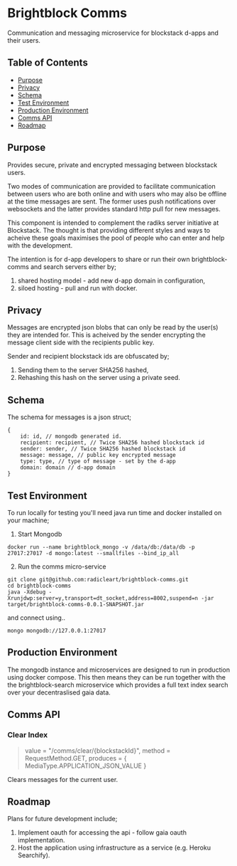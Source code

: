 # Brightblock Comms

Communication and messaging microservice for blockstack d-apps and their users. 

## Table of Contents

- [Purpose](#purpose)
- [Privacy](#privacy)
- [Schema](#schema)
- [Test Environment](#test-environment)
- [Production Environment](#production-environment)
- [Comms API](#comms-api)
- [Roadmap](#roadmap)

## Purpose

Provides secure, private and encrypted messaging between blockstack users.

Two modes of communication are provided to facilitate communication between users who are both online and
with users who may also be offline at the time messages are sent. The former uses push
notifications over websockets and the latter provides standard http pull for new
messages.

This component is intended to complement the radiks server initiative at Blockstack. 
The thought is that providing different styles and ways to acheive these goals maximises the 
pool of people who can enter and help with the development.

The intention is for d-app developers to share or run their own brightblock-comms and search
servers either by;
1. shared hosting model - add new d-app domain in configuration,
2. siloed hosting - pull and run with docker.

## Privacy

Messages are encrypted json blobs that can only be read by the user(s) they are intended for.
This is acheived by the sender encrypting the message client side with the recipients
public key. 

Sender and recipient blockstack ids are obfuscated by;

1. Sending them to the server SHA256 hashed,
2. Rehashing this hash on the server using a private seed.

## Schema

The schema for messages is a json struct;

```
{ 
	id: id, // mongodb generated id.
	recipient: recipient, // Twice SHA256 hashed blockstack id
	sender: sender, // Twice SHA256 hashed blockstack id
	message: message, // public key encrypted message
	type: type, // type of message - set by the d-app
	domain: domain // d-app domain
}
```

## Test Environment

To run locally for testing you'll need java run time and docker installed on your machine;

1. Start Mongodb

```
docker run --name brightblock_mongo -v /data/db:/data/db -p 27017:27017 -d mongo:latest --smallfiles --bind_ip_all
```

2. Run the comms micro-service
```
git clone git@github.com:radicleart/brightblock-comms.git
cd brightblock-comms
java -Xdebug -Xrunjdwp:server=y,transport=dt_socket,address=8002,suspend=n -jar target/brightblock-comms-0.0.1-SNAPSHOT.jar
```

and connect using..

```
mongo mongodb://127.0.0.1:27017
```

## Production Environment

The mongodb instance and microservices are designed to run in production using 
docker compose. This then means they can be run together with the the 
brightblock-search microservice which provides a full text index search over your
decentraslised gaia data.

## Comms API

### Clear Index

> value = "/comms/clear/{blockstackId}", method = RequestMethod.GET, produces = { MediaType.APPLICATION_JSON_VALUE }

Clears messages for the current user.

## Roadmap

Plans for future development include;

1. Implement oauth for accessing the api - follow gaia oauth implementation.
2. Host the application using infrastructure as a service (e.g. Heroku Searchify).


